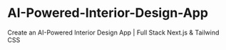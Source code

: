 # AI-Powered-Interior-Design-App
Create an AI-Powered Interior Design App | Full Stack Next.js &amp; Tailwind CSS 
